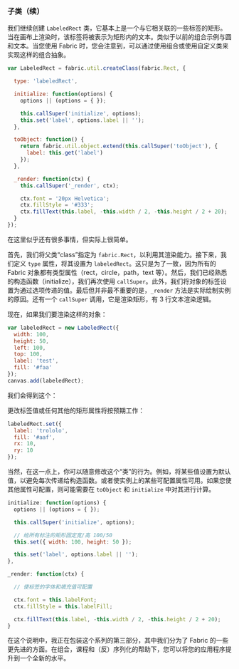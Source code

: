 ### 子类（续）

我们继续创建 `LabeledRect` 类，它基本上是一个与它相关联的一些标签的矩形。当在画布上渲染时，该标签将被表示为矩形内的文本。类似于以前的组合示例与圆和文本。当您使用 Fabric 时，您会注意到，可以通过使用组合或使用自定义类来实现这样的组合抽象。

```javascript
var LabeledRect = fabric.util.createClass(fabric.Rect, {

  type: 'labeledRect',

  initialize: function(options) {
    options || (options = { });

    this.callSuper('initialize', options);
    this.set('label', options.label || '');
  },

  toObject: function() {
    return fabric.util.object.extend(this.callSuper('toObject'), {
      label: this.get('label')
    });
  },

  _render: function(ctx) {
    this.callSuper('_render', ctx);

    ctx.font = '20px Helvetica';
    ctx.fillStyle = '#333';
    ctx.fillText(this.label, -this.width / 2, -this.height / 2 + 20);
  }
});
```

在这里似乎还有很多事情，但实际上很简单。

首先，我们将父类“class”指定为 `fabric.Rect`，以利用其渲染能力。接下来，我们定义 `type` 属性，将其设置为 `labeledRect`。这只是为了一致，因为所有的 Fabric 对象都有类型属性（rect，circle，path，text 等）。然后，我们已经熟悉的构造函数（initialize），我们再次使用 `callSuper`。此外，我们将对象的标签设置为通过选项传递的值。最后但并非最不重要的是，`_render` 方法是实际绘制实例的原因。还有一个 `callSuper` 调用，它是渲染矩形，有 3 行文本渲染逻辑。

现在，如果我们要渲染这样的对象：

```javascript
var labeledRect = new LabeledRect({
  width: 100,
  height: 50,
  left: 100,
  top: 100,
  label: 'test',
  fill: '#faa'
});
canvas.add(labeledRect);
```

我们会得到这个：

更改标签值或任何其他的矩形属性将按预期工作：

```javascript
labeledRect.set({
  label: 'trololo',
  fill: '#aaf',
  rx: 10,
  ry: 10
});
```

当然，在这一点上，你可以随意修改这个“类”的行为。例如，将某些值设置为默认值，以避免每次传递给构造函数。或者使实例上的某些可配置属性可用。如果您使其他属性可配置，则可能需要在 `toObject` 和 `initialize` 中对其进行计算。

```javascript
initialize: function(options) {
  options || (options = { });

  this.callSuper('initialize', options);

  // 给所有标注的矩形固定宽/高 100/50
  this.set({ width: 100, height: 50 });

  this.set('label', options.label || '');
},

_render: function(ctx) {

  // 使标签的字体和填充值可配置

  ctx.font = this.labelFont;
  ctx.fillStyle = this.labelFill;

  ctx.fillText(this.label, -this.width / 2, -this.height / 2 + 20);
}
```

在这个说明中，我正在包装这个系列的第三部分，其中我们分为了 Fabric 的一些更先进的方面。在组合，课程和（反）序列化的帮助下，您可以将您的应用程序提升到一个全新的水平。
